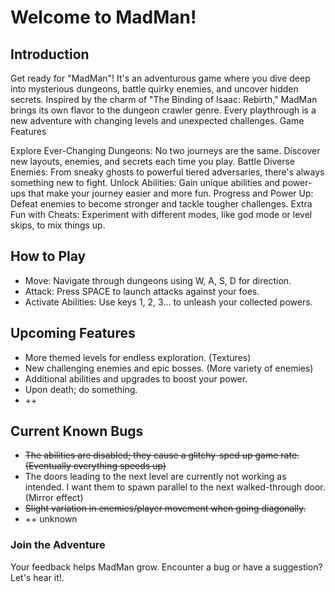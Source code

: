 # Welcome to MadMan!
## Introduction

Get ready for "MadMan"! It's an adventurous game where you dive deep into mysterious dungeons, battle quirky enemies, and uncover hidden secrets. Inspired by the charm of "The Binding of Isaac: Rebirth," MadMan brings its own flavor to the dungeon crawler genre. Every playthrough is a new adventure with changing levels and unexpected challenges.
Game Features

Explore Ever-Changing Dungeons: No two journeys are the same. Discover new layouts, enemies, and secrets each time you play.
Battle Diverse Enemies: From sneaky ghosts to powerful tiered adversaries, there's always something new to fight.
Unlock Abilities: Gain unique abilities and power-ups that make your journey easier and more fun.
Progress and Power Up: Defeat enemies to become stronger and tackle tougher challenges.
Extra Fun with Cheats: Experiment with different modes, like god mode or level skips, to mix things up.

## How to Play

<ul>
    <li>Move: Navigate through dungeons using W, A, S, D for direction.</li>
    <li>Attack: Press SPACE to launch attacks against your foes.</li>
    <li>Activate Abilities: Use keys 1, 2, 3... to unleash your collected powers.</li>
</ul>

## Upcoming Features

<ul>
    <li>More themed levels for endless exploration. (Textures)</li>
    <li>New challenging enemies and epic bosses. (More variety of enemies)</li>
    <li>Additional abilities and upgrades to boost your power.</li>
    <li>Upon death; do something.</li>
    <li>++</li>
</ul>



## Current Known Bugs

<ul>
    <li><del>The abilities are disabled; they cause a glitchy-sped up game rate. (Eventually everything speeds up)</del></li>
    <li>The doors leading to the next level are currently not working as intended. I want them to spawn parallel to the next walked-through door. (Mirror effect)</li>
    <li><del>Slight variation in enemies/player movement when going diagonally.</del></li>
    <li>++ unknown</li>
</ul>


### Join the Adventure

Your feedback helps MadMan grow. Encounter a bug or have a suggestion? Let's hear it!.